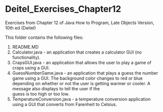 # Deitel_Exercises_Chapter12
Exercises from Chapter 12 of Java How to Program, Late Objects Version, 10th ed (Deitel)

This folder contains the following files:

1. README.MD
2. Calculator.java - an application that creates a calculator GUI (no functionality).
3. CrapsGUI.java - an application that allows the user to play a game of craps using a GUI.
4. GuessNumberGame.java - an application that plays a guess the number game using a GUI. The background color changes to red 
   or blue depending on whether or not the user is getting warmer or cooler. A message also displays to tell the user if the   
   guess is too high or too low.
5. TemperatureConversion.java - a temperature conversion application using a GUI that converts from Farenheit to Celsius.
